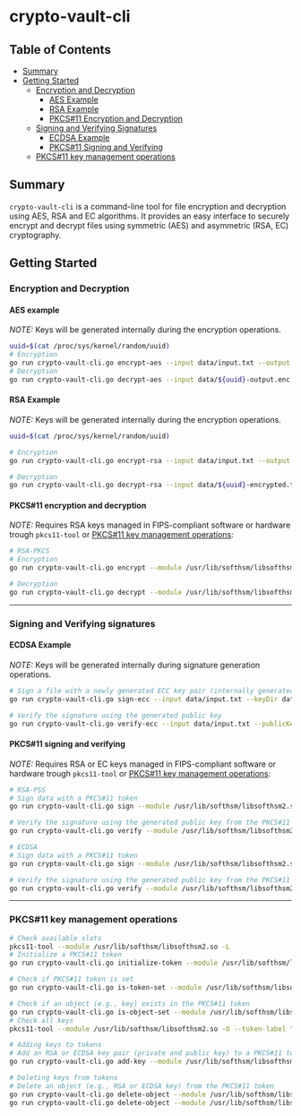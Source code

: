 # crypto-vault-cli

## Table of Contents

- [Summary](#summary)
- [Getting Started](#getting-started)
  - [Encryption and Decryption](#encryption-and-decryption)
    - [AES Example](#aes-example)
    - [RSA Example](#rsa-example)
    - [PKCS#11 Encryption and Decryption](#pkcs11-encryption-and-decryption)
  - [Signing and Verifying Signatures](#signing-and-verifying-signatures)
    - [ECDSA Example](#ecdsa-example)
    - [PKCS#11 Signing and Verifying](#pkcs11-signing-and-verifying)
  - [PKCS#11 key management operations](#pkcs11-key-management-operations)

## Summary

`crypto-vault-cli` is a command-line tool for file encryption and decryption using AES, RSA and EC algorithms. It provides an easy interface to securely encrypt and decrypt files using symmetric (AES) and asymmetric (RSA, EC) cryptography.

## Getting Started

### Encryption and Decryption

#### AES example

*NOTE:* Keys will be generated internally during the encryption operations.

```sh
uuid=$(cat /proc/sys/kernel/random/uuid)
# Encryption
go run crypto-vault-cli.go encrypt-aes --input data/input.txt --output data/${uuid}-output.enc --keySize 16 --keyDir data/
# Decryption
go run crypto-vault-cli.go decrypt-aes --input data/${uuid}-output.enc --output data/${uuid}-decrypted.txt --symmetricKey <your generated symmetric key from previous encryption operation>
```

#### RSA Example

*NOTE:* Keys will be generated internally during the encryption operations.

```sh
uuid=$(cat /proc/sys/kernel/random/uuid)

# Encryption
go run crypto-vault-cli.go encrypt-rsa --input data/input.txt --output data/${uuid}-encrypted.txt --keyDir data/

# Decryption
go run crypto-vault-cli.go decrypt-rsa --input data/${uuid}-encrypted.txt --output data/${uuid}-decrypted.txt --privateKey <your generated private key from previous encryption operation>
```

#### PKCS#11 encryption and decryption

*NOTE:* Requires RSA keys managed in FIPS-compliant software or hardware trough `pkcs11-tool` or [PKCS#11 key management operations](#pkcs11-key-management-operations):

```sh
# RSA-PKCS
# Encryption
go run crypto-vault-cli.go encrypt --module /usr/lib/softhsm/libsofthsm2.so --token-label my-token --object-label my-rsa-key --user-pin 5678 --input-file data/input.txt --output-file data/encrypted-output.enc

# Decryption
go run crypto-vault-cli.go decrypt --module /usr/lib/softhsm/libsofthsm2.so --token-label my-token --object-label my-rsa-key --user-pin 5678 --input-file data/encrypted-output.enc --output-file data/decrypted-output.txt
```

---

### Signing and Verifying signatures

#### ECDSA Example

*NOTE:* Keys will be generated internally during signature generation operations.

```sh
# Sign a file with a newly generated ECC key pair (internally generated)
go run crypto-vault-cli.go sign-ecc --input data/input.txt --keyDir data

# Verify the signature using the generated public key
go run crypto-vault-cli.go verify-ecc --input data/input.txt --publicKey <your generated public key from previous signing operation> --signature <your generated signature file from previous signing operation>
```

#### PKCS#11 signing and verifying

*NOTE:* Requires RSA or EC keys managed in FIPS-compliant software or hardware trough `pkcs11-tool` or [PKCS#11 key management operations](#pkcs11-key-management-operations):

```sh
# RSA-PSS
# Sign data with a PKCS#11 token
go run crypto-vault-cli.go sign --module /usr/lib/softhsm/libsofthsm2.so --token-label my-token --object-label my-rsa-key --user-pin 5678 --input-file data/input.txt --output-file data/signature.sig

# Verify the signature using the generated public key from the PKCS#11 token
go run crypto-vault-cli.go verify --module /usr/lib/softhsm/libsofthsm2.so --token-label my-token --object-label my-rsa-key --user-pin 5678 --data-file data/input.txt --signature-file data/signature.sig

# ECDSA
# Sign data with a PKCS#11 token
go run crypto-vault-cli.go sign --module /usr/lib/softhsm/libsofthsm2.so --token-label my-token --object-label my-ecdsa-key --user-pin 5678 --input-file data/input.txt --output-file data/signature.sig

# Verify the signature using the generated public key from the PKCS#11 token
go run crypto-vault-cli.go verify --module /usr/lib/softhsm/libsofthsm2.so --token-label my-token --object-label my-ecdsa-key --user-pin 5678 --data-file data/input.txt --signature-file data/signature.sig
```

---

### PKCS#11 key management operations

```sh
# Check available slots
pkcs11-tool --module /usr/lib/softhsm/libsofthsm2.so -L
# Initialize a PKCS#11 token
go run crypto-vault-cli.go initialize-token --module /usr/lib/softhsm/libsofthsm2.so --token-label my-token --so-pin 1234 --user-pin 5678 --slot "0x0"

# Check if PKCS#11 token is set
go run crypto-vault-cli.go is-token-set --module /usr/lib/softhsm/libsofthsm2.so --token-label my-token

# Check if an object (e.g., key) exists in the PKCS#11 token
go run crypto-vault-cli.go is-object-set --module /usr/lib/softhsm/libsofthsm2.so --token-label my-token --object-label my-rsa-key --user-pin 5678
# Check all keys
pkcs11-tool --module /usr/lib/softhsm/libsofthsm2.so -O --token-label "my-token" --pin 5678

# Adding keys to tokens
# Add an RSA or ECDSA key pair (private and public key) to a PKCS#11 token
go run crypto-vault-cli.go add-key --module /usr/lib/softhsm/libsofthsm2.so --token-label my-token --object-label my-rsa-key --key-type RSA --key-size 2048 --user-pin 5678

# Deleting keys from tokens
# Delete an object (e.g., RSA or ECDSA key) from the PKCS#11 token
go run crypto-vault-cli.go delete-object --module /usr/lib/softhsm/libsofthsm2.so --token-label my-token --object-label my-rsa-key --object-type pubkey --user-pin 5678
go run crypto-vault-cli.go delete-object --module /usr/lib/softhsm/libsofthsm2.so --token-label my-token --object-label my-rsa-key --object-type privkey --user-pin 5678
```